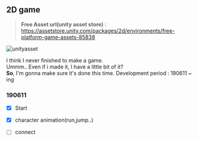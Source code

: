## 2D game
> **Free Asset url(**unity asset store**)** : https://assetstore.unity.com/packages/2d/environments/free-platform-game-assets-85838


![unityasset](https://user-images.githubusercontent.com/39898938/59280296-4f9f3280-8ca0-11e9-915d-f4198638ac54.JPG)

<pr>I think I never finished to make a game.<br>
Ummm.. Even if i made it, I have a little bit of it?<br>
**So**, I'm gonna make sure it's done this time.
</pr>
Development period : 190611 ~ ing

### 190611

- [x] Start
- [x] character animation(run,jump..)
- [ ] connect





